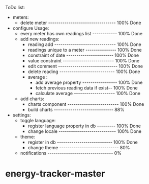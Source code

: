 ToDo list:
- meters:
    - delete meter --------------------------------- 100% Done
- configure Usage:
    - every meter has own readings list ------------ 100% Done
    - add new readings:
        - reading add ------------------------------ 100% Done
        - readings unique to a meter --------------- 100% Done
        - constraint of date ----------------------- 100% Done
        - value constraint ------------------------- 100% Done
        - edit comment ----------------------------- 100% Done
        - delete reading --------------------------- 100% Done
        - average :
            * add average property ----------------- 100% Done
            * fetch previous reading data if exist-- 100% Done
            * calculate average -------------------- 100% Done
    - add charts:
        - charts component ------------------------- 100% Done
        - build charts ----------------------------- 88%
- settings:
    - toggle language:
        - register language property in db --------- 100% Done
        - change locale ---------------------------- 100% Done
    - theme:
        - register in db --------------------------- 100% Done
        - change theme ----------------------------- 80%
    - notifications -------------------------------- 0%
# energy-tracker-master
